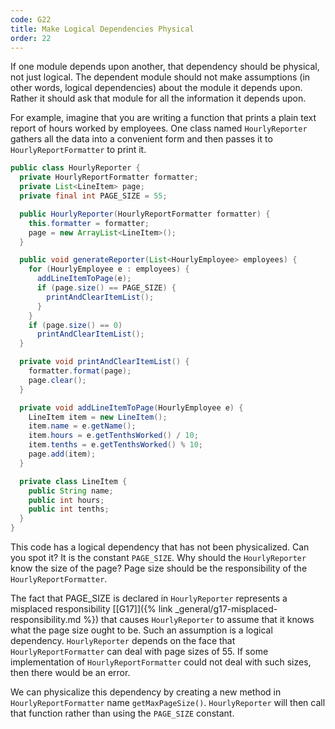 ```yaml
---
code: G22
title: Make Logical Dependencies Physical
order: 22
---
```

If one module depends upon another, that dependency should be physical, not just logical.
The dependent module should not make assumptions (in other words, logical dependencies) about the module it depends upon.
Rather it should ask that module for all the information it depends upon.

For example, imagine that you are writing a function that prints a plain text report of hours worked by employees.
One class named `HourlyReporter` gathers all the data into a convenient form and then passes it to `HourlyReportFormatter` to print it.

```java
public class HourlyReporter {
  private HourlyReportFormatter formatter;
  private List<LineItem> page;
  private final int PAGE_SIZE = 55;

  public HourlyReporter(HourlyReportFormatter formatter) {
    this.formatter = formatter;
    page = new ArrayList<LineItem>();
  }

  public void generateReporter(List<HourlyEmployee> employees) {
    for (HourlyEmployee e : employees) {
      addLineItemToPage(e);
      if (page.size() == PAGE_SIZE) {
        printAndClearItemList();
      }
    }
    if (page.size() == 0)
      printAndClearItemList();
  }

  private void printAndClearItemList() {
    formatter.format(page);
    page.clear();
  }

  private void addLineItemToPage(HourlyEmployee e) {
    LineItem item = new LineItem();
    item.name = e.getName();
    item.hours = e.getTenthsWorked() / 10;
    item.tenths = e.getTenthsWorked() % 10;
    page.add(item);
  }

  private class LineItem {
    public String name;
    public int hours;
    public int tenths;
  }
}
```

This code has a logical dependency that has not been physicalized.
Can you spot it?
It is the constant `PAGE_SIZE`.
Why should the `HourlyReporter` know the size of the page?
Page size should be the responsibility of the `HourlyReportFormatter`.

The fact that PAGE_SIZE is declared in `HourlyReporter` represents a misplaced responsibility [\[G17\]]({% link _general/g17-misplaced-responsibility.md %}) that causes `HourlyReporter` to assume that it knows what the page size ought to be.
Such an assumption is a logical dependency.
`HourlyReporter` depends on the face that `HourlyReportFormatter` can deal with page sizes of 55.
If some implementation of `HourlyReportFormatter` could not deal with such sizes, then there would be an error.

We can physicalize this dependency by creating a new method in `HourlyReportFormatter` name `getMaxPageSize()`. `HourlyReporter` will then call that function rather than using the `PAGE_SIZE` constant.